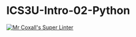 # ICS3U-Intro-02-Python

[![Mr Coxall's Super Linter](https://github.com/marshall-demars/ICS3U-Intro-02-Python/workflows/Mr%20Coxall's%20Super%20Linter/badge.svg)](https://github.com/marshall-demars/ICS3U-Intro-02-Python/actions/)
